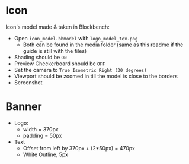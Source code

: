 
# Icon

Icon's model made & taken in Blockbench:

 - Open `icon_model.bbmodel` with `logo_model_tex.png`
   - Both can be found in the media folder (same as this readme if the guide is still with the files)
 - Shading should be `ON`
 - Preview Checkerboard should be `OFF`
 - Set the camera to `True Isometric Right (30 degrees)`
 - Viewport should be zoomed in till the model is close to the borders
 - Screenshot

# Banner

 - Logo:
   - width = 370px
   - padding = 50px
 - Text
   - Offset from left by 370px + (2*50px) = 470px
   - White Outline, 5px